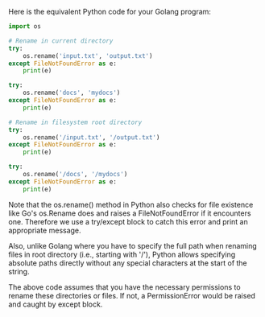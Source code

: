 Here is the equivalent Python code for your Golang program: 

```python
import os

# Rename in current directory
try:
    os.rename('input.txt', 'output.txt')
except FileNotFoundError as e:
    print(e)

try:
    os.rename('docs', 'mydocs')
except FileNotFoundError as e:
    print(e)

# Rename in filesystem root directory
try:
    os.rename('/input.txt', '/output.txt')
except FileNotFoundError as e:
    print(e)

try:
    os.rename('/docs', '/mydocs')
except FileNotFoundError as e:
    print(e)
```
Note that the os.rename() method in Python also checks for file existence like Go's os.Rename does and raises a FileNotFoundError if it encounters one. Therefore we use a try/except block to catch this error and print an appropriate message. 

Also, unlike Golang where you have to specify the full path when renaming files in root directory (i.e., starting with '/'), Python allows specifying absolute paths directly without any special characters at the start of the string. 

The above code assumes that you have the necessary permissions to rename these directories or files. If not, a PermissionError would be raised and caught by except block.
